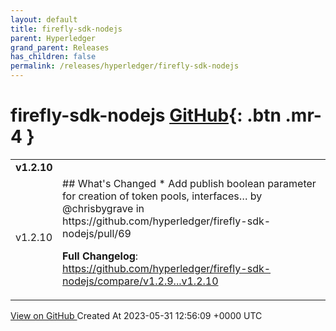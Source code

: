 ```yaml
---
layout: default
title: firefly-sdk-nodejs
parent: Hyperledger
grand_parent: Releases
has_children: false
permalink: /releases/hyperledger/firefly-sdk-nodejs
---
```


# firefly-sdk-nodejs <span class="fs-3 right-align">[GitHub](https://github.com/hyperledger/firefly-sdk-nodejs){: .btn .mr-4 }</span>


<div>
    <table>
        <tr>
            <td colspan="2">
                <b>
                    v1.2.10
                </b>
            </td>
        </tr>
        <tr>
            <td>
                <span class="chip">
                    v1.2.10
                </span>
            </td>
            <td>
                ## What's Changed
* Add publish boolean parameter for creation of token pools, interfaces… by @chrisbygrave in https://github.com/hyperledger/firefly-sdk-nodejs/pull/69


**Full Changelog**: https://github.com/hyperledger/firefly-sdk-nodejs/compare/v1.2.9...v1.2.10
            </td>
        </tr>
    </table>
    <a href="https://github.com/hyperledger/firefly-sdk-nodejs/releases/tag/v1.2.10" class=".btn">
        View on GitHub
    </a>
    <span class="right-align">
        Created At 2023-05-31 12:56:09 +0000 UTC
    </span>
</div>

